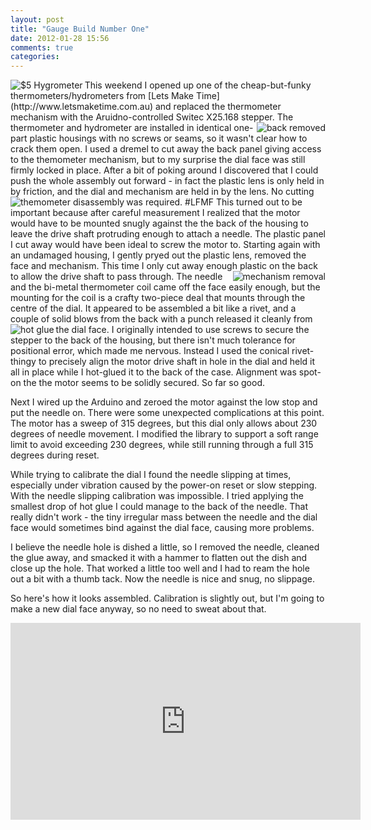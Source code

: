 ```yaml
---
layout: post
title: "Gauge Build Number One"
date: 2012-01-28 15:56
comments: true
categories: 
---
```


<img src="/resources/thermo_original.jpg" align="left" alt="$5 Hygrometer"/>
This weekend I opened up one of the cheap-but-funky thermometers/hydrometers
from [Lets Make Time](http://www.letsmaketime.com.au)
and replaced the thermometer mechanism with the 
Aruidno-controlled Switec X25.168 stepper.  

<img src="/resources/thermo_back.jpg" align="right" alt="back removed"/>
The thermometer and hydrometer are installed
in identical one-part plastic housings with no screws
or seams, so it wasn't clear how to crack them open.
I used a dremel to cut away the back panel giving access to the
themometer mechanism, but to my surprise the dial face was still firmly
locked in place.  After a bit
of poking around I discovered that I could push the whole assembly out
forward - in fact the plastic lens is only held in by friction, and 
the dial and mechanism are held in by the lens.  No cutting was
required.  #LFMF

<img src="/resources/thermo_disassembly.jpg" align="left" alt="themometer disassembly"/>
This turned out to be important because after careful measurement I realized
that the motor would have to be mounted snugly against the the back of the housing to
leave the drive shaft protruding enough to attach a needle.  The plastic panel I cut away
would have been ideal to screw the motor to.
Starting again with an undamaged housing, I gently pryed out the plastic lens, removed the face and mechanism.
This time I only cut away enough plastic on the back to allow the drive shaft to pass through.

<img src="/resources/thermo_mount.jpg" align="right" alt="mechanism removal"/>
The needle and the bi-metal thermometer coil came off the face easily enough, but the mounting for the coil
is a crafty two-piece deal that mounts through the centre of the dial.  It appeared to be
assembled a bit like a rivet, and a couple of solid blows from the back with a punch 
released it cleanly from the dial face.

<img src="/resources/thermo_glued.jpg" align="left" alt="hot glue"/>
I originally intended to use screws to secure the stepper to the back of the housing, but 
there isn't much tolerance for positional
error, which made me nervous.  Instead I used the conical rivet-thingy to precisely align the motor drive shaft in hole in the dial and held it all in place while I hot-glued it to the back of the case.  Alignment was spot-on the the motor seems to be solidly secured.  So far so good.

Next I wired up the Arduino and zeroed the motor against the low stop and put the needle on.
There were some unexpected complications at this point.
The motor has a sweep of 315 degrees, but this dial only 
allows about 230 degrees of needle movement.  I modified the library to support a
soft range limit to avoid exceeding 230 degrees, while still running through a full 315
degrees during reset.

While trying to calibrate the dial I found the needle slipping at times, especially under
vibration caused by the power-on reset or slow stepping.  With the needle slipping calibration 
was impossible. I tried applying the smallest drop of hot glue I could manage to the back of the needle.  That really didn't work - the tiny irregular mass between the needle and the dial face would sometimes
bind against the dial face, causing more problems.  

I believe the needle hole is dished a little, so I removed the needle, cleaned the glue away,
and smacked it with a hammer to flatten out the dish and close up the hole.  That worked
a little too well and I had to ream the hole out a bit with a thumb tack.  Now the needle
is nice and snug, no slippage.

So here's how it looks assembled.  Calibration is slightly out, but I'm going to make 
a new dial face anyway, so no need to sweat about that.

<iframe width="560" height="315" src="http://www.youtube.com/embed/UJKaaRR9W6g" frameborder="0" allowfullscreen></iframe>
